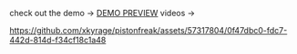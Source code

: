 check out the demo -> [DEMO PREVIEW](https://xkyrage.github.io/pistonfreak/)
videos -> 

https://github.com/xkyrage/pistonfreak/assets/57317804/0f47dbc0-fdc7-442d-814d-f34cf18c1a48

